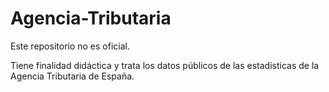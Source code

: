 # Agencia-Tributaria

Este repositorio no es oficial.

Tiene finalidad didáctica y trata los datos públicos de las estadisticas de la Agencia Tributaria de España.
